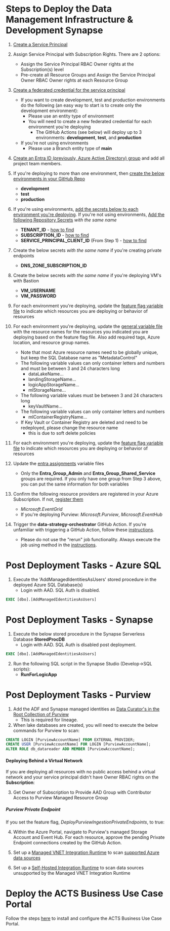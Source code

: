 # Steps to Deploy the Data Management Infrastructure & Development Synapse

1. [Create a Service Principal](https://learn.microsoft.com/en-us/azure/active-directory/develop/howto-create-service-principal-portal)
1. Assign Service Principal with Subscription Rights. There are 2 options:
    - Assign the Service Principal RBAC Owner rights at the Subscription(s) level
    - Pre-create all Resource Groups and Assign the Service Principal Owner RBAC Owner rights at each Resource Group

1. [Create a federated credential for the service principal](https://learn.microsoft.com/en-us/azure/developer/github/connect-from-azure?tabs=azure-portal%2Cwindows#add-federated-credentials)
    - If you want to create development, test and production environments do the following (an easy way to start is to create only the development environment):
        - Please use an entity type of environment
        - You will need to create a new federated credential for each environment you're deploying
            - The GitHub Actions (see below) will deploy up to 3 environments: **development**, **test**, and **production**
    - If you're not using environments
        - Please use a Branch entity type of **main**

1. [Create an Entra ID (previously, Azure Active Directory) group](https://learn.microsoft.com/en-us/azure/active-directory/fundamentals/concept-learn-about-groups) and add all project team members.

1. If you're deploying to more than one environment, then [create the below environments in your GitHub Repo](https://docs.github.com/en/actions/deployment/targeting-different-environments/using-environments-for-deployment#creating-an-environment)
    - **development**
    - **test**
    - **production**

1. If you're using environments, [add the secrets below to each environment you're deploying](https://docs.github.com/en/actions/security-guides/using-secrets-in-github-actions#creating-secrets-for-an-environment). If you're not using environments, [Add the following Repository Secrets](https://docs.github.com/en/actions/security-guides/encrypted-secrets#creating-encrypted-secrets-for-a-repository) *with the same name*
    - **TENANT_ID** - [how to find](https://learn.microsoft.com/en-us/azure/active-directory/fundamentals/active-directory-how-to-find-tenant#find-tenant-id-through-the-azure-portal)
    - **SUBSCRIPTION_ID** - [how to find](https://learn.microsoft.com/en-us/azure/azure-portal/get-subscription-tenant-id#find-your-azure-subscription)
    - **SERVICE_PRINCIPAL_CLIENT_ID** (From Step 1) - [how to find](https://learn.microsoft.com/en-us/azure/active-directory/develop/app-objects-and-service-principals#application-object)
1. Create the below secrets *with the same name* if you're creating private endpoints
    - **DNS_ZONE_SUBSCRIPTION_ID**
1. Create the below secrets *with the same name* if you're deploying VM's with Bastion
    - **VM_USERNAME**
    - **VM_PASSWORD**

1. For each environment you're deploying, update the [feature flag variable file](variables/general_feature_flags/) to indicate which resources you are deploying or behavior of resources

1. For each environment you're deploying, update the [general variable file](variables/general_variables/) with the resource names for the resources you indicated you are deploying based on the feature flag file. Also add required tags, Azure location, and resource group names.
    - Note that most Azure resource names need to be globally unique, but keep the SQL Database name as "MetadataControl"
    - The following variable values can only container letters and numbers and must be between 3 and 24 characters long
        - dataLakeName...
        - landingStorageName...
        - logicAppStorageName...
        - mlStorageName...
    - The following variable values must be between 3 and 24 characters long
        - keyVaultName...
    - The following variable values can only container letters and numbers
        - mlContainerRegistryName...
    - If Key Vault or Container Registry are deleted and need to be redeployed, please change the resource name
        - this is due to soft delete policies

1. For each environment you're deploying, update the [feature flag variable file](variables/general_feature_flags/) to indicate which resources you are deploying or behavior of resources

1. Update the [entra assignments](variables/entra_assignments/) variable files
    - Only the **Entra_Group_Admin** and **Entra_Group_Shared_Service** groups are required. If you only have one group from Step 3 above, you can put the same information for both variables

1. Confirm the following resource providers are registered in your Azure Subscription. If not, [register them](https://docs.microsoft.com/en-us/azure/azure-resource-manager/management/resource-providers-and-types#register-resource-provider-1)
    - *Microsoft.EventGrid*
    - If you're deploying Purview: *Microsoft.Purview*, *Microsoft.EventHub*

1. Trigger the **data-strategy-orchestrator** GitHub Action. If you're unfamiliar with triggering a GitHub Action, follow these [instructions](https://docs.github.com/en/actions/managing-workflow-runs/manually-running-a-workflow).
    - Please do not use the "rerun" job functionality. Always execute the job using method in the [instructions](https://docs.github.com/en/actions/managing-workflow-runs/manually-running-a-workflow).

# Post Deployment Tasks - Azure SQL

1. Execute the 'AddManagedIdentitiesAsUsers' stored procedure in the deployed Azure SQL Database(s)
    - Login with AAD. SQL Auth is disabled.

```sql
EXEC [dbo].[AddManagedIdentitiesAsUsers]
```

# Post Deployment Tasks - Synapse

1. Execute the below stored procedure in the Synapse Serverless Database **StoredProcDB**
    - Login with AAD. SQL Auth is disabled post deployment.

```sql
EXEC [dbo].[AddManagedIdentitiesAsUsers]
```

2. Run the following SQL script in the Synapse Studio (Develop->SQL scripts):
    - **RunForLogicApp**

# Post Deployment Tasks - Purview

1. Add the ADF and Synapse managed identities as [Data Curator's in the Root Collection of Purview](https://learn.microsoft.com/en-us/azure/synapse-analytics/catalog-and-governance/quickstart-connect-azure-purview#set-up-authentication)
    - This is required for lineage.
2. When lake databases are created, you will need to execute the below commands for Purview to scan:

```sql
CREATE LOGIN [PurviewAccountName] FROM EXTERNAL PROVIDER;
CREATE USER [PurviewAccountName] FOR LOGIN [PurviewAccountName];
ALTER ROLE db_datareader ADD MEMBER [PurviewAccountName]; 
```

#### Deploying Behind a Virtual Network

If you are deploying all resources with no public access behind a virtual network and your service principal didn't have Owner RBAC rights on the **Subscription**:

3. Get Owner of Subscription to Provide AAD Group with Contributor Access to Purview Managed Resource Group

##### Purview Private Endpoint

If you set the feature flag, *DeployPurviewIngestionPrivateEndpoints*, to true:

4. Within the Azure Portal, navigate to Purview's managed Storage Account and Event Hub. For each resource, approve the pending Private Endpoint connections created by the GitHub Action.

5. Set up a [Managed VNET Integration Runtime](https://learn.microsoft.com/en-us/azure/purview/catalog-managed-vnet#deployment-steps) to scan [supported Azure data sources](https://learn.microsoft.com/en-us/azure/purview/catalog-managed-vnet#supported-data-sources)
6. Set up a [Self-Hosted Integration Runtime](https://learn.microsoft.com/en-us/azure/purview/catalog-private-link-end-to-end#deploy-self-hosted-integration-runtime-ir-and-scan-your-data-sources) to scan data sources unsupported by the Managed VNET Integration Runtime

# Deploy the ACTS Business Use Case Portal

Follow the steps [here](BusinessUseCasePortal/README.md) to install and configure the ACTS Business Use Case Portal.
